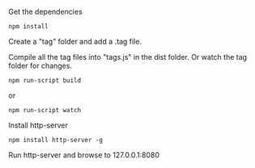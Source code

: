 
Get the dependencies

    npm install 


Create a "tag" folder and add a .tag file.

Compile all the tag files into "tags.js" in the dist folder.  Or watch the tag folder for changes.

    npm run-script build

or

    npm run-script watch

Install http-server

    npm install http-server -g

Run http-server and browse to 127.0.0.1:8080

